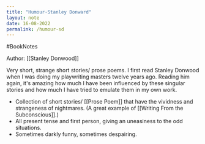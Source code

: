 ```yaml
---
title: "Humour-Stanley Donward"
layout: note
date: 16-08-2022
permalink: /humour-sd
---
```

#BookNotes 

Author: [[Stanley Donwood]]

Very short, strange short stories/ prose poems. I first read Stanley Donwood when I was doing my playwriting masters twelve years ago. Reading him again, it's amazing how much I have been influenced by these singular stories and how much I have tried to emulate them in my own work.

-   Collection of short stories/ [[Prose Poem]] that have the vividness and strangeness of nightmares. (A great example of [[Writing From the Subconscious]].)
-   All present tense and first person, giving an uneasiness to the odd situations.
-   Sometimes darkly funny, sometimes despairing.
